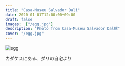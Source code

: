 ```yaml
---
title: "Casa-Museu Salvador Dali"
date: 2020-01-01T12:00:00+09:00
draft: false
images:  ["/egg.jpg"]
description: "Photo from Casa-Museu Salvador Dal鱈"
cover: "/egg.jpg"
---
```


![egg](/egg.jpg)

カダケスにある、ダリの自宅より
